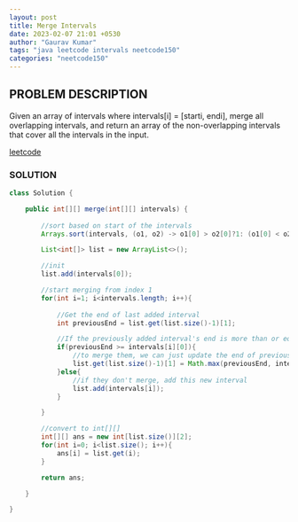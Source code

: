 ```yaml
---
layout: post
title: Merge Intervals
date: 2023-02-07 21:01 +0530
author: "Gaurav Kumar"
tags: "java leetcode intervals neetcode150"
categories: "neetcode150"
---
```


## PROBLEM DESCRIPTION

Given an array of intervals where intervals[i] = [starti, endi], merge all overlapping intervals, and return an array of the non-overlapping intervals that cover all the intervals in the input.

[leetcode](https://leetcode.com/problems/merge-intervals/description/)

### SOLUTION

```java
class Solution {

    public int[][] merge(int[][] intervals) {
        
        //sort based on start of the intervals
        Arrays.sort(intervals, (o1, o2) -> o1[0] > o2[0]?1: (o1[0] < o2[0]?-1:0) );

        List<int[]> list = new ArrayList<>();

        //init
        list.add(intervals[0]);

        //start merging from index 1
        for(int i=1; i<intervals.length; i++){
            
            //Get the end of last added interval
            int previousEnd = list.get(list.size()-1)[1];

            //If the previously added interval's end is more than or equal to the current interval's start, then we should merge them
            if(previousEnd >= intervals[i][0]){
                //to merge them, we can just update the end of previous interval which was added by max(previousEnd, currentEnd)
                list.get(list.size()-1)[1] = Math.max(previousEnd, intervals[i][1]);
            }else{
                //if they don't merge, add this new interval
                list.add(intervals[i]);
            }

        }

        //convert to int[][]
        int[][] ans = new int[list.size()][2];
        for(int i=0; i<list.size(); i++){
            ans[i] = list.get(i);
        }

        return ans;

    }

}
```
